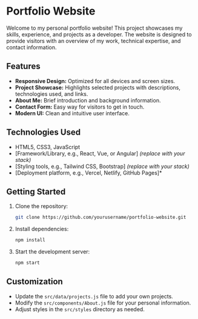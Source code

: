 # Portfolio Website

Welcome to my personal portfolio website! This project showcases my skills, experience, and projects as a developer. The website is designed to provide visitors with an overview of my work, technical expertise, and contact information.

## Features

- **Responsive Design:** Optimized for all devices and screen sizes.
- **Project Showcase:** Highlights selected projects with descriptions, technologies used, and links.
- **About Me:** Brief introduction and background information.
- **Contact Form:** Easy way for visitors to get in touch.
- **Modern UI:** Clean and intuitive user interface.

## Technologies Used

- HTML5, CSS3, JavaScript
- [Framework/Library, e.g., React, Vue, or Angular] *(replace with your stack)*
- [Styling tools, e.g., Tailwind CSS, Bootstrap] *(replace with your stack)*
- [Deployment platform, e.g., Vercel, Netlify, GitHub Pages]*

## Getting Started

1. Clone the repository:
    ```bash
    git clone https://github.com/yourusername/portfolio-website.git
    ```
2. Install dependencies:
    ```bash
    npm install
    ```
3. Start the development server:
    ```bash
    npm start
    ```

## Customization

- Update the `src/data/projects.js` file to add your own projects.
- Modify the `src/components/About.js` file for your personal information.
- Adjust styles in the `src/styles` directory as needed.

